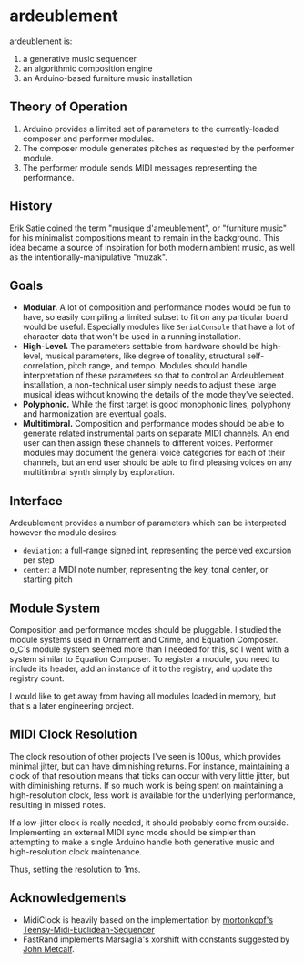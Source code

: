 # ardeublement

ardeublement is:

1. a generative music sequencer
2. an algorithmic composition engine
3. an Arduino-based furniture music installation

## Theory of Operation

1. Arduino provides a limited set of parameters to the currently-loaded composer and performer modules.
2. The composer module generates pitches as requested by the performer module.
3. The performer module sends MIDI messages representing the performance.

## History

Erik Satie coined the term "musique d'ameublement", or "furniture music" for his minimalist compositions meant to remain in the background. This idea became a source of inspiration for both modern ambient music, as well as the intentionally-manipulative "muzak".

## Goals

- **Modular.** A lot of composition and performance modes would be fun to have, so easily compiling a limited subset to fit on any particular board would be useful. Especially modules like `SerialConsole` that have a lot of character data that won't be used in a running installation.
- **High-Level.** The parameters settable from hardware should be high-level, musical parameters, like degree of tonality, structural self-correlation, pitch range, and tempo. Modules should handle interpretation of these parameters so that to control an Ardeublement installation, a non-technical user simply needs to adjust these large musical ideas without knowing the details of the mode they've selected.
- **Polyphonic.** While the first target is good monophonic lines, polyphony and harmonization are eventual goals.
- **Multitimbral.** Composition and performance modes should be able to generate related instrumental parts on separate MIDI channels. An end user can then assign these channels to different voices. Performer modules may document the general voice categories for each of their channels, but an end user should be able to find pleasing voices on any multitimbral synth simply by exploration.

## Interface
Ardeublement provides a number of parameters which can be interpreted however the module desires:

- `deviation`: a full-range signed int, representing the perceived excursion per step
- `center`: a MIDI note number, representing the key, tonal center, or starting pitch

## Module System
Composition and performance modes should be pluggable. I studied the module systems used in Ornament and Crime, and Equation Composer. o_C's module system seemed more than I needed for this, so I went with a system similar to Equation Composer. To register a module, you need to include its header, add an instance of it to the registry, and update the registry count.

I would like to get away from having all modules loaded in memory, but that's a later engineering project.

## MIDI Clock Resolution
The clock resolution of other projects I've seen is 100us, which provides minimal jitter, but can have diminishing returns. For instance, maintaining a clock of that resolution means that ticks can occur with very little jitter, but with diminishing returns. If so much work is being spent on maintaining a high-resolution clock, less work is available for the underlying performance, resulting in missed notes.

If a low-jitter clock is really needed, it should probably come from outside. Implementing an external MIDI sync mode should be simpler than attempting to make a single Arduino handle both generative music and high-resolution clock maintenance.

Thus, setting the resolution to 1ms.

## Acknowledgements
- MidiClock is heavily based on the implementation by [mortonkopf's Teensy-Midi-Euclidean-Sequencer][teensy_seq]
- FastRand implements Marsaglia's xorshift with constants suggested by [John Metcalf][xorshift_z80].

[teensy_seq]: https://github.com/mortonkopf/Teensy-Midi-Euclidean-Sequencer
[xorshift_z80]: http://www.retroprogramming.com/2017/07/xorshift-pseudorandom-numbers-in-z80.html

